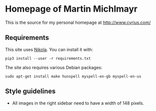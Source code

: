 # Homepage of Martin Michlmayr

This is the source for my personal homepage at <http://www.cyrius.com/>

## Requirements

This site uses [Nikola](https://getnikola.com/).  You can install it with:

    pip3 install --user -r requirements.txt

The site also requires various Debian packages:

    sudo apt-get install make hunspell myspell-en-gb myspell-en-us

## Style guidelines

* All images in the right sidebar need to have a width of 148 pixels.

